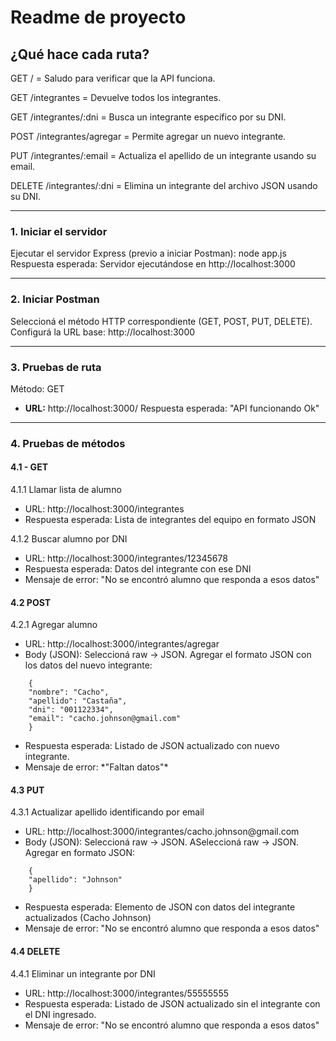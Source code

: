 # Readme de proyecto

## ¿Qué hace cada ruta?
GET / = Saludo para verificar que la API funciona.

GET /integrantes = Devuelve todos los integrantes.

GET /integrantes/:dni = Busca un integrante específico por su DNI.

POST /integrantes/agregar = Permite agregar un nuevo integrante.

PUT /integrantes/:email = Actualiza el apellido de un integrante usando su email.

DELETE /integrantes/:dni = Elimina un integrante del archivo JSON usando su DNI.

* * *

### 1. Iniciar el servidor
Ejecutar el servidor Express (previo a iniciar Postman): node app.js
Respuesta esperada: Servidor ejecutándose en http://localhost:3000

* * *

### 2. Iniciar Postman
Seleccioná el método HTTP correspondiente (GET, POST, PUT, DELETE).
Configurá la URL base: http://localhost:3000

* * *

### 3. Pruebas de ruta
Método: GET
- **URL:** http://localhost:3000/
Respuesta esperada: "API funcionando Ok"

* * *

### 4. Pruebas de métodos


#### **4.1 - GET**

4.1.1 Llamar lista de alumno
<ul>
<li>URL: http://localhost:3000/integrantes</li>
<li>Respuesta esperada: Lista de integrantes del equipo en formato JSON</li>
</ul>

4.1.2 Buscar alumno por DNI
<ul>
<li>URL: http://localhost:3000/integrantes/12345678</li>
<li>Respuesta esperada: Datos del integrante con ese DNI</li>
<li>Mensaje de error: "No se encontró alumno que responda a esos datos"</li>
</ul>

  
#### **4.2 POST**

4.2.1 Agregar alumno
<ul>
<li>URL: http://localhost:3000/integrantes/agregar</li>
<li>Body (JSON): Seleccioná raw → JSON. Agregar el formato JSON con los datos del nuevo integrante:</li>
</ul>
       
        {
        "nombre": "Cacho",
        "apellido": "Castaña",
        "dni": "001122334",
        "email": "cacho.johnson@gmail.com"
        }     

<ul>
<li>Respuesta esperada: Listado de JSON actualizado con nuevo integrante.</li>
<li>Mensaje de error: *"Faltan datos"*</li>
</ul>
       

#### 4.3 PUT

4.3.1 Actualizar apellido identificando por email
<ul>
<li>URL: http://localhost:3000/integrantes/cacho.johnson@gmail.com</li>
<li>Body (JSON): Seleccioná raw → JSON. ASeleccioná raw → JSON. Agregar en formato JSON:</li>
</ul>
       
        {
        "apellido": "Johnson"
        }   

<ul>
<li>Respuesta esperada: Elemento de JSON con datos del integrante actualizados (Cacho Johnson)</li>
<li>Mensaje de error: "No se encontró alumno que responda a esos datos"</li>
</ul>


#### 4.4 DELETE

4.4.1 Eliminar un integrante por DNI
<ul>
<li>URL: http://localhost:3000/integrantes/55555555</li>
<li>Respuesta esperada: Listado de JSON actualizado sin el integrante con el DNI ingresado.</li>
<li>Mensaje de error: "No se encontró alumno que responda a esos datos"</li>
</ul>
